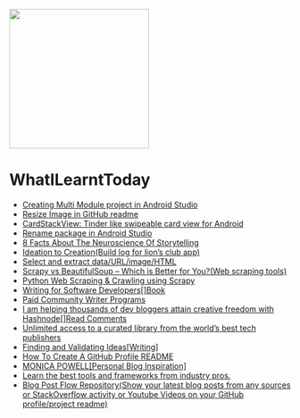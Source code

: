 <a href="url"><img src="https://i.ibb.co/j6RKXz1/photo-1457369804613-52c61a468e7d.jpg" align="center" height="250" ></a>


<!--![Title Image](https://i.ibb.co/j6RKXz1/photo-1457369804613-52c61a468e7d.jpg)-->

# WhatILearntToday

- [Creating Multi Module project in Android Studio](https://www.youtube.com/watch?v=Mg-DM5XAddk&ab_channel=TechWithAman)
- [Resize Image in GitHub readme](https://stackoverflow.com/questions/24383700/resize-image-in-the-wiki-of-github-using-markdown#:~:text=Old%20Answer%3A%201%20Make%20a%20gist%2C%20say%20Mygist.md,Cut-paste%20that%20by%20hand%20into%20your%20Mygist.md.%20)
- [CardStackView: Tinder like swipeable card view for Android](https://github.com/yuyakaido/CardStackView)
- [Rename package in Android Studio](https://stackoverflow.com/questions/16804093/rename-package-in-android-studio)
- [8 Facts About The Neuroscience Of Storytelling](https://www.story2.com/blog/8-facts-about-the-neuroscience-of-storytelling)
- [Ideation to Creation(Build log for lion’s club app)](https://aradh.co/app-for-charity-344057484e0b)
- [Select and extract data/URL/image/HTML](https://www.octoparse.com/tutorial-7/extract-data)
- [Scrapy vs BeautifulSoup – Which is Better for You?(Web scraping tools)](https://smartproxy.com/blog/scrapy-vs-beautifulsoup)
- [Python Web Scraping & Crawling using Scrapy](https://www.youtube.com/playlist?list=PLhTjy8cBISEqkN-5Ku_kXG4QW33sxQo0t)
- [Writing for Software Developers[]Book](https://gumroad.com/l/uZPZU/)
- [Paid Community Writer Programs](https://github.com/malgamves/CommunityWriterPrograms)
- [I am helping thousands of dev bloggers attain creative freedom with Hashnode[]Read Comments](https://hashnode.com/post/i-am-helping-thousands-of-dev-bloggers-attain-creative-freedom-with-hashnode-i-am-sandeep-panda-ask-me-anything-ckevuvvp4026bnzs143a5c2rd)
- [Unlimited access to a curated library from the world’s best tech publishers](https://www.sitepoint.com/)
- [Finding and Validating Ideas[Writing]](https://philipkiely.com/assets/files/wfsd_chapter1_sample.pdf?_ga=2.183563686.1691563699.1605671917-484075323.1603749376)
- [How To Create A GitHub Profile README](https://www.aboutmonica.com/blog/how-to-create-a-github-profile-readme)
- [MONICA POWELL[Personal Blog Inspiration]](https://www.aboutmonica.com/)
- [Learn the best tools and frameworks from industry pros.](https://egghead.io/)
- [Blog Post Flow Repository(Show your latest blog posts from any sources or StackOverflow activity or Youtube Videos on your GitHub profile/project readme)](https://github.com/gautamkrishnar/blog-post-workflow)


